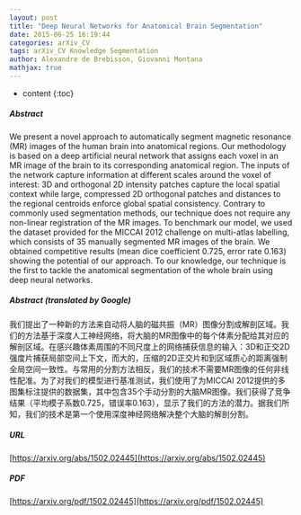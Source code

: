 ```yaml
---
layout: post
title: "Deep Neural Networks for Anatomical Brain Segmentation"
date: 2015-06-25 16:19:44
categories: arXiv_CV
tags: arXiv_CV Knowledge Segmentation
author: Alexandre de Brebisson, Giovanni Montana
mathjax: true
---
```


* content
{:toc}

##### Abstract
We present a novel approach to automatically segment magnetic resonance (MR) images of the human brain into anatomical regions. Our methodology is based on a deep artificial neural network that assigns each voxel in an MR image of the brain to its corresponding anatomical region. The inputs of the network capture information at different scales around the voxel of interest: 3D and orthogonal 2D intensity patches capture the local spatial context while large, compressed 2D orthogonal patches and distances to the regional centroids enforce global spatial consistency. Contrary to commonly used segmentation methods, our technique does not require any non-linear registration of the MR images. To benchmark our model, we used the dataset provided for the MICCAI 2012 challenge on multi-atlas labelling, which consists of 35 manually segmented MR images of the brain. We obtained competitive results (mean dice coefficient 0.725, error rate 0.163) showing the potential of our approach. To our knowledge, our technique is the first to tackle the anatomical segmentation of the whole brain using deep neural networks.

##### Abstract (translated by Google)
我们提出了一种新的方法来自动将人脑的磁共振（MR）图像分割成解剖区域。我们的方法基于深度人工神经网络，将大脑的MR图像中的每个体素分配给其对应的解剖区域。在感兴趣体素周围的不同尺度上的网络捕获信息的输入：3D和正交2D强度片捕获局部空间上下文，而大的，压缩的2D正交片和到区域质心的距离强制全局空间一致性。与常用的分割方法相反，我们的技术不需要MR图像的任何非线性配准。为了对我们的模型进行基准测试，我们使用了为MICCAI 2012提供的多图集标注提供的数据集，其中包含35个手动分割的大脑MR图像。我们获得了竞争结果（平均模子系数0.725，错误率0.163），显示了我们的方法的潜力。据我们所知，我们的技术是第一个使用深度神经网络解决整个大脑的解剖分割。

##### URL
[https://arxiv.org/abs/1502.02445](https://arxiv.org/abs/1502.02445)

##### PDF
[https://arxiv.org/pdf/1502.02445](https://arxiv.org/pdf/1502.02445)

